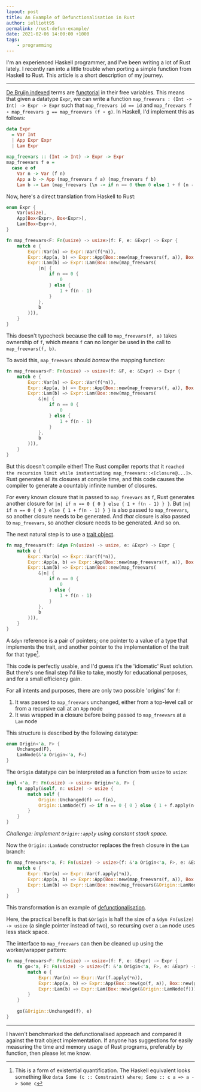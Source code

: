 ```yaml
---
layout: post
title: An Example of Defunctionalisation in Rust
author: ielliott95
permalink: /rust-defun-example/
date: 2021-02-06 14:00:00 +1000
tags:
    - programming
---
```


I'm an experienced Haskell programmer, and I've been writing a lot of Rust lately.
I recently ran into a little trouble when porting a simple function from Haskell to
Rust. This article is a short description of my journey.

---

[De Bruijn indexed](https://en.wikipedia.org/wiki/De_Bruijn_index) terms are 
[functorial](https://en.wikipedia.org/wiki/Functor) in their free variables. 
This means that given a datatype `Expr`, we can write a function 
`map_freevars : (Int -> Int) -> Expr -> Expr` such that `map_freevars id == id` 
and `map_freevars f ∘ map_freevars g == map_freevars (f ∘ g)`. In Haskell, I'd
implement this as follows:

```haskell
data Expr
  = Var Int
  | App Expr Expr
  | Lam Expr
  
map_freevars :: (Int -> Int) -> Expr -> Expr
map_freevars f e =
  case e of
    Var n -> Var (f n)
    App a b -> App (map_freevars f a) (map_freevars f b)
    Lam b -> Lam (map_freevars (\n -> if n == 0 then 0 else 1 + f (n - 1)) b)
```

Now, here's a direct translation from Haskell to Rust:

```rust
enum Expr {
    Var(usize),
    App(Box<Expr>, Box<Expr>),
    Lam(Box<Expr>),
}

fn map_freevars<F: Fn(usize) -> usize>(f: F, e: &Expr) -> Expr {
    match e {
        Expr::Var(n) => Expr::Var(f(*n)),
        Expr::App(a, b) => Expr::App(Box::new(map_freevars(f, a)), Box::new(map_freevars(f, b))),
        Expr::Lam(b) => Expr::Lam(Box::new(map_freevars(
            |n| {
                if n == 0 {
                    0
                } else {
                    1 + f(n - 1)
                }
            },
            b
        ))),
    }
}
```

This doesn't typecheck because the call to `map_freevars(f, a)` takes ownership of `f`,
which means `f` can no longer be used in the call to `map_freevars(f, b)`.

To avoid this, `map_freevars` should *borrow* the mapping function:

```rust
fn map_freevars<F: Fn(usize) -> usize>(f: &F, e: &Expr) -> Expr {
    match e {
        Expr::Var(n) => Expr::Var(f(*n)),
        Expr::App(a, b) => Expr::App(Box::new(map_freevars(f, a)), Box::new(map_freevars(f, b))),
        Expr::Lam(b) => Expr::Lam(Box::new(map_freevars(
            &|n| {
                if n == 0 {
                    0
                } else {
                    1 + f(n - 1)
                }
            },
            b
        ))),
    }
}
```

But this doesn't compile either! The Rust compiler reports 
that it `reached the recursion limit while instantiating map_freevars::<[closure@...]>`.
Rust generates all its closures at compile time, and this code causes the compiler to
generate a countably infinite number of closures.

For every known closure that is passed to `map_freevars` as `f`, Rust generates another
closure for `|n| if n == 0 { 0 } else { 1 + f(n - 1) } }`. But `|n| if n == 0 { 0 } else { 1 + f(n - 1) } }`
is also passed to `map_freevars`, so another closure needs to be generated. And *that* closure is
also passed to `map_freevars`, so another closure needs to be generated. And so on.

The next natural step is to use a [trait object](https://doc.rust-lang.org/book/ch17-02-trait-objects.html).

```rust
fn map_freevars(f: &dyn Fn(usize) -> usize, e: &Expr) -> Expr {
    match e {
        Expr::Var(n) => Expr::Var(f(*n)),
        Expr::App(a, b) => Expr::App(Box::new(map_freevars(f, a)), Box::new(map_freevars(f, b))),
        Expr::Lam(b) => Expr::Lam(Box::new(map_freevars(
            &|n| {
                if n == 0 {
                    0
                } else {
                    1 + f(n - 1)
                }
            },
            b
        ))),
    }
}
```

A `&dyn` reference is a pair of pointers; one pointer to a value of a type that implements the trait,
and another pointer to the implementation of the trait for that type[^1].

This code is perfectly usable, and I'd guess it's the 'idiomatic' Rust solution. But there's one final
step I'd like to take, mostly for educational perposes, and for a small efficiency gain.

For all intents and purposes, there are only two possible 'origins' for `f`: 

1. It was passed to `map_freevars` unchanged, either from a top-level call or from a recursive call at an
   `App` node
2. It was wrapped in a closure before being passed to `map_freevars` at a `Lam` node

This structure is described by the following datatype:

```rust
enum Origin<'a, F> {
    Unchanged(F),
    LamNode(&'a Origin<'a, F>)
}
```

The `Origin` datatype can be interpreted as a function from `usize` to `usize`: 

```rust
impl <'a, F: Fn(usize) -> usize> Origin<'a, F> {
    fn apply(&self, n: usize) -> usize {
        match self {
            Origin::Unchanged(f) => f(n),
            Origin::LamNode(f) => if n == 0 { 0 } else { 1 + f.apply(n-1) }
        }
    }
}
```

*Challenge: implement `Origin::apply` using constant stack space.*

Now the `Origin::LamNode` constructor replaces the fresh closure in the `Lam` branch:

```rust
fn map_freevars<'a, F: Fn(usize) -> usize>(f: &'a Origin<'a, F>, e: &Expr) -> Expr {
    match e {
        Expr::Var(n) => Expr::Var(f.apply(*n)),
        Expr::App(a, b) => Expr::App(Box::new(map_freevars(f, a)), Box::new(map_freevars(f, b))),
        Expr::Lam(b) => Expr::Lam(Box::new(map_freevars(&Origin::LamNode(f)))),
    }
}
```

This transformation is an example of [defunctionalisation](https://en.wikipedia.org/wiki/Defunctionalization).

Here, the practical benefit is that `&Origin` is half the size of a `&dyn Fn(usize) -> usize` (a single pointer 
instead of two), so recursing over a `Lam` node uses less stack space.

The interface to `map_freevars` can then be cleaned up using the worker/wrapper pattern:

```rust
fn map_freevars<F: Fn(usize) -> usize>(f: F, e: &Expr) -> Expr {
    fn go<'a, F: Fn(usize) -> usize>(f: &'a Origin<'a, F>, e: &Expr) -> Expr {
        match e {
            Expr::Var(n) => Expr::Var(f.apply(*n)),
            Expr::App(a, b) => Expr::App(Box::new(go(f, a)), Box::new(go(f, b))),
            Expr::Lam(b) => Expr::Lam(Box::new(go(&Origin::LamNode(f)))),
        }
    }
    
    go(&Origin::Unchanged(f), e)
}
```

---

I haven't benchmarked the defunctionalised approach and compared it against the trait object 
implementation. If anyone has suggestions for easily measuring the time and memory usage of
Rust programs, preferably by function, then please let me know.

[^1]: This is a form of existential quantification. The Haskell equivalent looks something like
      `data Some (c :: Constraint) where; Some :: c a => a -> Some c`
